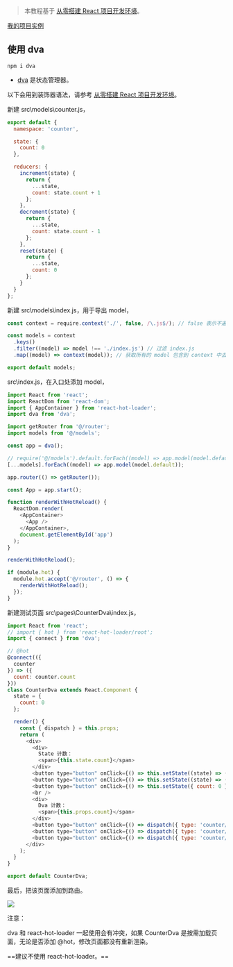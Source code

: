 > 本教程基于 [从零搭建 React 项目开发环境](https://github.com/zhuanglong/react-template)。

[我的项目实例](https://github.com/zhuanglong/react-template/tree/dva)

## 使用 dva

`npm i dva`

- [dva](https://dvajs.com/) 是状态管理器。

以下会用到装饰器语法，请参考 [从零搭建 React 项目开发环境](https://github.com/zhuanglong/react-template)。

新建 src\models\counter.js，

```js
export default {
  namespace: 'counter',

  state: {
    count: 0
  },

  reducers: {
    increment(state) {
      return {
        ...state,
        count: state.count + 1
      };
    },
    decrement(state) {
      return {
        ...state,
        count: state.count - 1
      };
    },
    reset(state) {
      return {
        ...state,
        count: 0
      };
    }
  }
};
```

新建 src\models\index.js，用于导出 model，

```js
const context = require.context('./', false, /\.js$/); // false 表示不遍历文件夹

const models = context
  .keys()
  .filter((model) => model !== './index.js') // 过滤 index.js
  .map((model) => context(model)); // 获取所有的 model 包含到 context 中去

export default models;
```

src\index.js，在入口处添加 model，

```js
import React from 'react';
import ReactDom from 'react-dom';
import { AppContainer } from 'react-hot-loader';
import dva from 'dva';

import getRouter from '@/router';
import models from '@/models';

const app = dva();

// require('@/models').default.forEach((model) => app.model(model.default));
[...models].forEach((model) => app.model(model.default));

app.router(() => getRouter());

const App = app.start();

function renderWithHotReload() {
  ReactDom.render(
    <AppContainer>
      <App />
    </AppContainer>,
    document.getElementById('app')
  );
}

renderWithHotReload();

if (module.hot) {
  module.hot.accept('@/router', () => {
    renderWithHotReload();
  });
}
```

新建测试页面 src\pages\CounterDva\index.js，

```js
import React from 'react';
// import { hot } from 'react-hot-loader/root';
import { connect } from 'dva';

// @hot
@connect(({
  counter
}) => ({
  count: counter.count
}))
class CounterDva extends React.Component {
  state = {
    count: 0
  };

  render() {
    const { dispatch } = this.props;
    return (
      <div>
        <div>
          State 计数：
          <span>{this.state.count}</span>
        </div>
        <button type="button" onClick={() => this.setState((state) => ({ count: state.count - 1 }))}>-</button>
        <button type="button" onClick={() => this.setState((state) => ({ count: state.count + 1 }))}>+</button>
        <button type="button" onClick={() => this.setState({ count: 0 })}>reset</button>
        <br />
        <div>
          Dva 计数：
          <span>{this.props.count}</span>
        </div>
        <button type="button" onClick={() => dispatch({ type: 'counter/decrement' })}>-</button>
        <button type="button" onClick={() => dispatch({ type: 'counter/increment' })}>+</button>
        <button type="button" onClick={() => dispatch({ type: 'counter/reset' })}>reset</button>
      </div>
    );
  }
}

export default CounterDva;
```

最后，把该页面添加到路由。

![](https://gitee.com/zloooong/image_store/raw/master/img/20201020225527.png)

注意：

dva 和 react-hot-loader 一起使用会有冲突，如果 CounterDva 是按需加载页面，无论是否添加 @hot，修改页面都没有重新渲染。

==建议不使用 react-hot-loader。==
